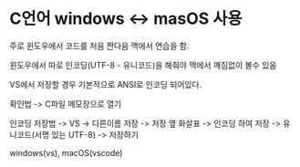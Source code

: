 # C언어 windows <-> masOS 사용

주로 윈도우에서 코드를 처음 짠다음 맥에서 연습을 함. 

윈도우에서 따로 인코딩(UTF-8 - 유니코드)을 해줘야 맥에서 깨짐없이 볼수 있음

VS에서 저장할 경우 기본적으로 ANSI로 인코딩 되어있다.

  확인법 -> C파일 메모장으로 열기
  
인코딩 저장법 -> VS -> 다른이름 저장 -> 저장 옆 화살표 -> 인코딩 하여 저장 -> 유니코드(서명 있는 UTF-8) -> 저장하기

windows(vs), macOS(vscode)
